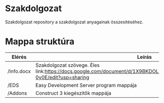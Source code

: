 # Szakdolgozat
Szakdolgozat repository a szakdolgozat anyagainak összesítéséhez.

# Mappa struktúra

| Elérés | Leírás |
| ----------- | ----------- |
| /Info.docx | Szakdolgozat szövege. Éles link:https://docs.google.com/document/d/1X9BKDOLaCEIRjouHdU3UUFUMcEcVQ6jJDfpVcp-0y0E/edit?usp=sharing |
| /EDS | Easy Development Server program mappája |
| /Addons | Construct 3 kiegészítők mappája |
